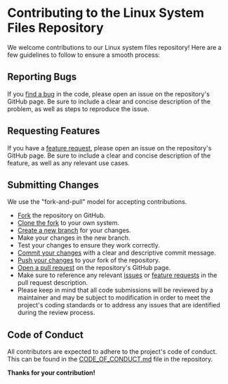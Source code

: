 # Contributing to the Linux System Files Repository

We welcome contributions to our Linux system files repository! Here are a few guidelines to follow to ensure a smooth process:

## Reporting Bugs

If you [find a bug](https://github.com/rcallaby/linux-system-files/blob/main/.github/ISSUE_TEMPLATE/bug_report.md) in the code, please open an issue on the repository's GitHub page. Be sure to include a clear and concise description of the problem, as well as steps to reproduce the issue.
## Requesting Features

If you have a [feature request](https://github.com/rcallaby/linux-system-files/blob/main/.github/ISSUE_TEMPLATE/feature_request.md), please open an issue on the repository's GitHub page. Be sure to include a clear and concise description of the feature, as well as any relevant use cases.
## Submitting Changes

We use the "fork-and-pull" model for accepting contributions.

* [Fork](https://docs.github.com/en/get-started/quickstart/fork-a-repo) the repository on GitHub.
* [Clone the fork](https://docs.github.com/en/get-started/quickstart/fork-a-repo#cloning-your-forked-repository) to your own system.
* [Create a new branch](https://docs.github.com/en/issues/tracking-your-work-with-issues/creating-a-branch-for-an-issue) for your changes.
* Make your changes in the new branch.
* Test your changes to ensure they work correctly.
* [Commit your changes](https://docs.github.com/en/pull-requests/committing-changes-to-your-project) with a clear and descriptive commit message.
* [Push your changes](https://docs.github.com/en/desktop/contributing-and-collaborating-using-github-desktop/making-changes-in-a-branch/pushing-changes-to-github) to your fork of the repository.
* [Open a pull request](https://docs.github.com/en/pull-requests) on the repository's GitHub page.
* Make sure to reference any relevant [issues](https://github.com/rcallaby/linux-system-files/issues) or [feature requests](https://github.com/rcallaby/linux-system-files/blob/main/.github/ISSUE_TEMPLATE/feature_request.md) in the pull request description.
* Please keep in mind that all code submissions will be reviewed by a maintainer and may be subject to modification in order to meet the project's coding standards or to address any issues that are identified during the review process.


## Code of Conduct

All contributors are expected to adhere to the project's code of conduct. This can be found in the [CODE_OF_CONDUCT.md](https://github.com/rcallaby/linux-system-files/blob/main/CODE_OF_CONDUCT.md) file in the repository.

**Thanks for your contribution!**
